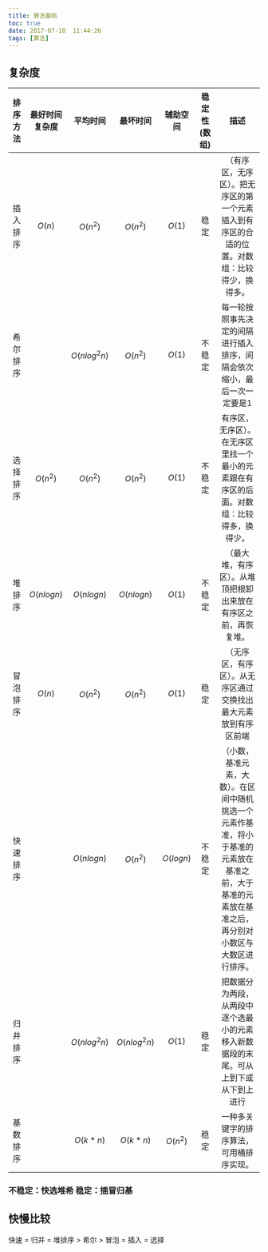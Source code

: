 ```yaml
---
title: 算法基础
toc: true
date: 2017-07-10  11:44:26
tags: [算法]
---
```


## 复杂度
	
|  排序方法  |  最好时间复杂度 |    平均时间      |     最坏时间      |     辅助空间      | 稳定性(数组)  |描述|
| :----: | :-----------: | :-----------: | :-----------: | :-----------: | :--:  | :-----------: |
|  插入排序 |  $O(n)$  |  $O(n^2)$      |   $O(n^2)$    |    $O(1)$     |  稳定  | （有序区，无序区）。把无序区的第一个元素插入到有序区的合适的位置。对数组：比较得少，换得多。|
|  希尔排序 |   |   $O(n log^2n)$    |   $O(n^2)$   |    $O(1)$     |  不稳定  |每一轮按照事先决定的间隔进行插入排序，间隔会依次缩小，最后一次一定要是1|
|  选择排序 | $O(n^2)$   |   $O(n^2)$     |   $O(n^2)$   |    $O(1)$     |  不稳定  | 有序区，无序区）。在无序区里找一个最小的元素跟在有序区的后面。对数组：比较得多，换得少。|
|  堆排序 | $O(nlogn)$   |   $O(nlogn)$      |   $O(nlogn)$   |    $O(1)$     |  不稳定  |（最大堆，有序区）。从堆顶把根卸出来放在有序区之前，再恢复堆。|
|  冒泡排序 | $O(n)$   |   $O(n^2)$     |   $O(n^2)$   |    $O(1)$     |  稳定  |（无序区，有序区）。从无序区通过交换找出最大元素放到有序区前端|
|  快速排序 |   |   $O(nlogn)$      |   $O(n^2)$  |   $O(logn)$     |  不稳定  |（小数，基准元素，大数）。在区间中随机挑选一个元素作基准，将小于基准的元素放在基准之前，大于基准的元素放在基准之后，再分别对小数区与大数区进行排序。|
|  归并排序 |  |   $O(nlog^2n)$      |   $O(nlog^2n)$   |    $O(1)$     |  稳定  |把数据分为两段，从两段中逐个选最小的元素移入新数据段的末尾。可从上到下或从下到上进行|
|  基数排序 |   |   $O(k*n)$      |   $O(k*n)$ |    $O(n^2)$     |  稳定  |一种多关键字的排序算法，可用桶排序实现。|

### 不稳定：快选堆希 稳定：插冒归基

## 快慢比较

快速 = 归并 = 堆排序 > 希尔 > 冒泡 = 插入 = 选择


